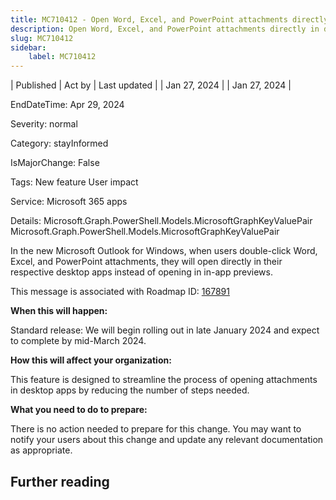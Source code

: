 ```yaml
---
title: MC710412 - Open Word, Excel, and PowerPoint attachments directly in desktop apps in the new Microsoft Outlook for Windows
description: Open Word, Excel, and PowerPoint attachments directly in desktop apps in the new Microsoft Outlook for Windows
slug: MC710412
sidebar:
    label: MC710412
---
```



| Published | Act by | Last updated |
| Jan 27, 2024 |  | Jan 27, 2024 |

EndDateTime: Apr 29, 2024

Severity: normal

Category: stayInformed

IsMajorChange: False

Tags: New feature User impact

Service: Microsoft 365 apps

Details: Microsoft.Graph.PowerShell.Models.MicrosoftGraphKeyValuePair Microsoft.Graph.PowerShell.Models.MicrosoftGraphKeyValuePair

<p style="">In the new Microsoft Outlook for Windows, when users double-click Word, Excel, and PowerPoint attachments, they will open directly in their respective desktop apps instead of opening in in-app previews.<br></p><p>This message is associated with Roadmap ID: <a href="https://www.microsoft.com/microsoft-365/roadmap?filters=&amp;searchterms=167891" target="_blank">167891</a></p><p><b>When this will happen:</b>&nbsp;</p><p>Standard release: We will begin rolling out in late January 2024 and expect to complete by mid-March 2024.</p><p>
</p><p><b>How this will affect your organization:</b></p><p>This feature is designed to streamline the process of opening attachments in desktop apps by reducing the number of steps needed.&nbsp;</p><p><b>What you need to do to prepare:</b></p><p>There is no action needed to prepare for this change. You may want to notify your users about this change and update any relevant documentation as appropriate.</p>

## Further reading
